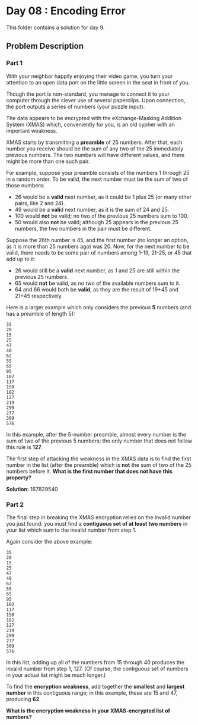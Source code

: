 # Day 08 : Encoding Error

This folder contains a solution for day 9.

## Problem Description

### Part 1

With your neighbor happily enjoying their video game, you turn your attention to an open data port on the little screen in the seat in front of you.

Though the port is non-standard, you manage to connect it to your computer through the clever use of several paperclips. Upon connection, the port outputs a series of numbers (your puzzle input).

The data appears to be encrypted with the eXchange-Masking Addition System (XMAS) which, conveniently for you, is an old cypher with an important weakness.

XMAS starts by transmitting a **preamble** of 25 numbers. After that, each number you receive should be the sum of any two of the 25 immediately previous numbers. The two numbers will have different values, and there might be more than one such pair.

For example, suppose your preamble consists of the numbers 1 through 25 in a random order. To be valid, the next number must be the sum of two of those numbers:

  - 26 would be a **valid** next number, as it could be 1 plus 25 (or many other pairs, like 2 and 24).
  - 49 would be a **vali**d next number, as it is the sum of 24 and 25.
  - 100 would **not** be valid; no two of the previous 25 numbers sum to 100.
  - 50 would also **not** be valid; although 25 appears in the previous 25 numbers, the two numbers in the pair must be different.

Suppose the 26th number is 45, and the first number (no longer an option, as it is more than 25 numbers ago) was 20. Now, for the next number to be valid, there needs to be some pair of numbers among 1-19, 21-25, or 45 that add up to it:

  - 26 would still be a **valid** next number, as 1 and 25 are still within the previous 25 numbers.
  - 65 would **not** be valid, as no two of the available numbers sum to it.
  - 64 and 66 would both be **valid**, as they are the result of 19+45 and 21+45 respectively.

Here is a larger example which only considers the previous **5** numbers (and has a preamble of length 5):

```
35
20
15
25
47
40
62
55
65
95
102
117
150
182
127
219
299
277
309
576
```

In this example, after the 5-number preamble, almost every number is the sum of two of the previous 5 numbers; the only number that does not follow this rule is **127**.

The first step of attacking the weakness in the XMAS data is to find the first number in the list (after the preamble) which is **not** the sum of two of the 25 numbers before it. **What is the first number that does not have this property?**

**Solution:** 167829540

### Part 2

The final step in breaking the XMAS encryption relies on the invalid number you just found: you must find a **contiguous set of at least two numbers** in your list which sum to the invalid number from step 1.

Again consider the above example:

```
35
20
15
25
47
40
62
55
65
95
102
117
150
182
127
219
299
277
309
576
```

In this list, adding up all of the numbers from 15 through 40 produces the invalid number from step 1, 127. (Of course, the contiguous set of numbers in your actual list might be much longer.)

To find the **encryption weakness**, add together the **smallest** and **largest number** in this contiguous range; in this example, these are 15 and 47, producing **62**.

**What is the encryption weakness in your XMAS-encrypted list of numbers?**
